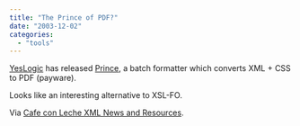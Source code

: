 ```yaml
---
title: "The Prince of PDF?"
date: "2003-12-02"
categories: 
  - "tools"
---
```


[YesLogic](http://yeslogic.com) has released [Prince](http://yeslogic.com/prince/), a batch formatter which converts XML + CSS to PDF (payware).

Looks like an interesting alternative to XSL-FO.

Via [Cafe con Leche XML News and Resources](http://www.cafeconleche.org/#news2003December2).
